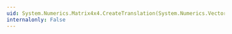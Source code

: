 ```yaml
---
uid: System.Numerics.Matrix4x4.CreateTranslation(System.Numerics.Vector3)
internalonly: False
---
```

